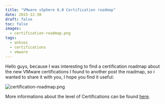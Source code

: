 ```yaml
---
title: "VMware vSphere 6.0 Certification roadmap"
date: 2015-12-30
draft: false
toc: false
images:
  - certification-roadmap.png
tags:
  - anksos
  - certifications
  - vmware
---
```


Hello guys, because I was interesting to find a certification roadmap about the new VMware certifications I found to another post the roadmap, so i wanted to share it with you, I hope you find it useful:

![certification-roadmap.png](/certification-roadmap.png)

More informations about the level of Certifications can be found [here](https://mylearn.vmware.com/lcms/web/portals/certification/datasheets/VMware_Education_CertificationStructure_SerivceBrief_v3_013015.pdf).
